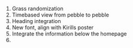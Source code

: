 1. Grass randomization
2. Timebased view from pebble to pebble
3. Heading integration
4. New font, align with Kirills poster
5. Integrate the information below the homepage
6.
